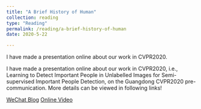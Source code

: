```yaml
---
title: "A Brief History of Human"
collection: reading
type: "Reading"
permalink: /reading/a-brief-history-of-human
date: 2020-5-22

---
```


I have made a presentation online about our work in CVPR2020.

I have made a presentation online about our work in CVPR2020, i.e., Learning to Detect Important People in Unlabelled Images for Semi-supervised Important People Detection, on the Guangdong CVPR2020 pre-communication. More details can be viewed in following links! 

[WeChat Blog](https://mp.weixin.qq.com/s/rK4mnRExjchMCf7cC_qGVg)
[Online Video](TODO)
